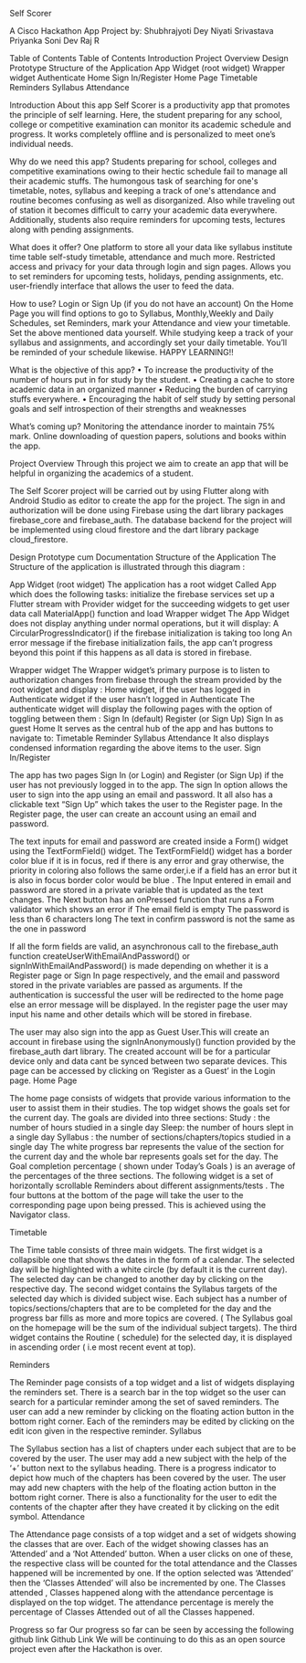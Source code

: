 

Self Scorer


















A Cisco Hackathon App Project by:
Shubhrajyoti Dey
Niyati Srivastava
Priyanka Soni
Dev Raj R












Table of Contents
Table of Contents
Introduction
Project Overview
Design Prototype
Structure of the Application
App Widget (root widget)
Wrapper widget
Authenticate
Home
Sign In/Register
Home Page
Timetable
Reminders
Syllabus
Attendance

























Introduction
About this app
Self Scorer is a productivity app that promotes the principle of self learning. Here, the student preparing for any school, college or competitive examination can monitor its academic schedule and progress. It works completely offline and is personalized to meet one’s individual needs.

Why do we need this app?
Students preparing for school,  colleges and competitive examinations owing to their hectic schedule fail to manage all their academic stuffs.
The humongous task of searching for one's timetable,  notes, syllabus and keeping a track of one's attendance and routine becomes confusing as well as disorganized.
Also while traveling out of station it becomes difficult to carry your academic data everywhere. 
Additionally,  students also require reminders for upcoming tests, lectures along with pending assignments. 


What does it offer?
One platform to store all your data like 
syllabus
 institute time table
self-study timetable,
attendance and much more.
Restricted access and privacy for your data through login and sign pages.
Allows you to set reminders for upcoming tests, holidays, pending assignments, etc.
user-friendly interface that allows the user to feed the data.

How to use?
Login or Sign Up (if you do not have an account)
On the Home Page you will find options to go to Syllabus, Monthly,Weekly and Daily Schedules, set Reminders, mark your Attendance and view your timetable.
Set the above mentioned data yourself.
While studying keep a track of your  syllabus and assignments, and accordingly set your daily timetable.
You’ll  be reminded of your schedule likewise.
HAPPY LEARNING!!

What is the objective of this app?
• To increase the productivity of the number of hours put in for study by the student. 
• Creating a cache to store academic data in an organized manner
• Reducing the burden of carrying stuffs everywhere. 
• Encouraging the habit of self study by setting personal goals and self introspection of their strengths and weaknesses



What’s coming up?
Monitoring the attendance inorder to maintain 75% mark.
Online downloading of question papers, solutions and books within the app.

















Project Overview
Through this project we aim to create an app that will be helpful in organizing the academics of a student.

The Self Scorer project will be carried out by using Flutter along with Android Studio as editor to create the app for the project. The sign in and authorization will be done using Firebase using the dart library packages firebase_core and firebase_auth. The database backend for the project will be implemented using cloud firestore and the dart library package cloud_firestore.

Design Prototype cum Documentation
Structure of the Application
The Structure of the application is illustrated through this diagram : 


App Widget (root widget)
The application has a root widget Called App which does the following tasks:
initialize the firebase services
set up a Flutter stream with Provider widget for the succeeding widgets to get user data
call MaterialApp() function and load Wrapper widget 
The App Widget does not display anything under normal operations, but it will display:
A CircularProgressIndicator() if the firebase initialization is taking too long
An error message if the firebase initialization fails, the app can’t progress beyond this point if this happens as all data is stored in firebase.

Wrapper widget
The Wrapper widget’s primary purpose is to listen to authorization changes from firebase through the stream provided by the root widget and display :
Home widget, if the user has logged in
Authenticate widget if the user hasn’t logged in
Authenticate 
The authenticate widget will display the following pages with the option of toggling between them :
Sign In (default)
Register (or Sign Up) 
Sign In as guest
Home
It serves as the central hub of the app and has buttons to navigate to:
Timetable
Reminder 
Syllabus
Attendance
It also displays condensed information regarding the above items to the user.
Sign In/Register 

The app has two pages Sign In (or Login) and Register (or Sign Up) if the user has not previously logged in to the app. The sign In option allows the user to sign into the app using an email and password. It all also has a clickable text “Sign Up” which takes the user to the Register page. In the Register page, the user can create an account using an email and password. 

The text inputs for email and password are created inside a Form() widget using the TextFormField() widget. The TextFormField() widget has a border color blue if it is in focus, red if there is any error and gray otherwise, the priority in coloring also follows the same order,i.e if a field has an error but it is also in focus border color would be blue . The Input entered in email and password are stored in a private variable that is updated as the text changes. The Next button has an onPressed function that runs a Form validator which shows an error if 
The email field is empty
The password is less than 6 characters long
The text in confirm password is not the same as the one in password

If all the form fields are valid, an asynchronous call to the firebase_auth function 
createUserWithEmailAndPassword() or signInWithEmailAndPassword() is made depending on whether it is a Register page or Sign In page respectively, and the email and password stored in the private variables are passed as arguments.
If the authentication is successful the user will be redirected to the home page 
else an error message will be displayed. In the register page the user may input his name and other details which will be stored in firebase.


The user may also sign into the app as Guest User.This will create an account in firebase using the signInAnonymously() function provided by the firebase_auth dart library. The created account will be for a particular device only and data cant be synced between two separate devices. This page can be accessed by clicking on ‘Register as a Guest’ in the Login page.
Home Page

The home page consists of widgets that provide various information to the user to assist them in their studies. The top widget shows the goals set for the current day. The goals are divided into three sections:
Study : the number of hours studied in a single day
Sleep: the number of hours slept in a single day
Syllabus : the number of sections/chapters/topics studied in a single day
The white progress bar represents the value of the section for the current day and the whole bar represents goals set for the day. The Goal completion percentage ( shown under Today’s Goals ) is an average of the percentages of the three sections.
The following widget is a set of horizontally scrollable Reminders about different assignments/tests . 
The four buttons at the bottom of the page will take the user to the corresponding page upon being pressed. This is achieved using the Navigator class.

Timetable 

The Time table consists of three main widgets. The first widget is a collapsible one that shows the dates in the form of a calendar. The selected day will be highlighted with a white circle (by default it is the current day). The selected day can be changed to another day by clicking on the respective day.
The second widget contains the Syllabus targets of the selected day which is divided subject wise. Each subject has a number of topics/sections/chapters that are to be completed for the day and the progress bar fills as more and more topics are covered. ( The Syllabus goal on the homepage will be the sum of the individual subject targets).
The third widget contains the Routine ( schedule) for the selected day, it is displayed in ascending order ( i.e most recent event at top).

Reminders

The Reminder page consists of a top widget and a list of widgets displaying the reminders set. There is a search bar in the top widget so the user can search for a particular reminder among the set of saved reminders. 
The user can add a new reminder by clicking on the floating action button in the bottom right corner. Each of the reminders may be edited by clicking on the edit icon given in the respective reminder.
Syllabus


The Syllabus section has a list of chapters under each subject that are to be covered by the user. The user may add a new subject with the help of the ‘+’ button next to the syllabus heading. There is a progress indicator to depict how much of the chapters has been covered by the user. The user may add new chapters with the help of the floating action button in the bottom right corner.
There is also a functionality for the user to edit the contents of the chapter after they have created it by clicking on the edit symbol.
Attendance

The Attendance page consists of a top widget and a set of widgets showing the classes that are over. Each of the widget showing classes has an ‘Attended’ and a ‘Not Attended’ button. When a user clicks on one of these, the respective class will be counted for the total attendance and the Classes happened will be incremented by one. If the option selected was ‘Attended’ then the ‘Classes Attended’ will also be incremented by one. 
The Classes attended , Classes happened along with the attendance percentage is displayed on the top widget. The attendance percentage is merely the percentage of Classes Attended out of all the Classes happened.


Progress so far
Our progress so far can be seen by accessing the following github link
Github Link
We will be continuing to do this as an open source project even after the Hackathon is over.
